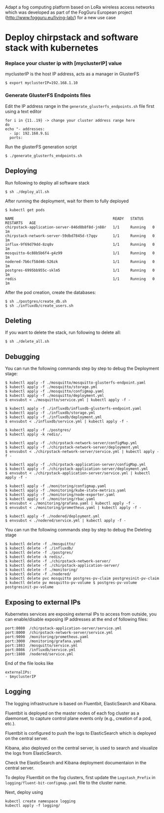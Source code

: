 Adapt a fog computing platform based on LoRa wireless access networks which was developed as part of the FogGuru European project (http://www.fogguru.eu/living-lab/) for a new use case 
# Deploy chirpstack and software stack with kubernetes

### Replace your cluster ip with [myclusterIP] value
myclusterIP is the host IP address, acts as a manager in GlusterFS

```
$ export myclusterIP=192.168.1.10
```

### Generate GlusterFS Endpoints files
Edit the IP address range in the `generate_glusterfs_endpoints.sh` file first using a text editor

```
for i in {11..19} -> change your cluster address range here
do
echo "- addresses:
  - ip: 192.168.9.$i
  ports:
```

Run the glusterFS generation script
```
$ ./generate_glusterfs_endpoints.sh
```

## Deploying
Run following to deploy all software stack
```
$ sh ./deploy_all.sh
```

After running the deployment, wait for them to fully deployed
```
$ kubectl get pods
```

```
NAME                                             READY   STATUS    RESTARTS   AGE
chirpstack-application-server-846d8b8f8d-jn88r   1/1     Running   0          1m
chirpstack-network-server-59dbd7845d-t7qqv       1/1     Running   0          1m
influx-9f69d79dd-8zq8v                           1/1     Running   0          1m
mosquitto-6c88b5b6f4-g4z99                       1/1     Running   0          1m
nodered-7b6cf58d46-526zk                         1/1     Running   0          1m
postgres-6995bb955c-sklm5                        1/1     Running   0          1m
redis                                            1/1     Running   0          1m
```

After the pod creation, create the databases:
```
$ sh ./postgres/create_db.sh
$ sh ./influxdb/create_users.sh
```

## Deleting
If you want to delete the stack, run following to delete all:
```
$ sh ./delete_all.sh
```

## Debugging
You can run the following commands step by step to debug the Deployment stage:
```
$ kubectl apply -f ./mosquitto/mosquitto-glusterfs-endpoint.yaml
$ kubectl apply -f ./mosquitto/storage.yml
$ kubectl apply -f ./mosquitto/configmap.yaml
$ kubectl apply -f ./mosquitto/deployment.yml
$ envsubst < ./mosquitto/service.yml | kubectl apply -f -

$ kubectl apply -f ./influxdb/influxdb-glusterfs-endpoint.yaml
$ kubectl apply -f ./influxdb/storage.yml
$ kubectl apply -f ./influxdb/deployment.yml
$ envsubst < ./influxdb/service.yml | kubectl apply -f -

$ kubectl apply -f ./postgres/
$ kubectl apply -k redis/.

$ kubectl apply -f ./chirpstack-network-server/configMap.yml
$ kubectl apply -f ./chirpstack-network-server/deployment.yml
$ envsubst < ./chirpstack-network-server/service.yml | kubectl apply -f -

$ kubectl apply -f ./chirpstack-application-server/configMap.yml
$ kubectl apply -f ./chirpstack-application-server/deployment.yml
$ envsubst < ./chirpstack-application-server/service.yml | kubectl apply -f -

$ kubectl apply -f ./monitoring/configmap.yaml
$ kubectl apply -f ./monitoring/kube-state-metrics.yaml
$ kubectl apply -f ./monitoring/node-exporter.yaml
$ kubectl apply -f ./monitoring/rbac.yaml
$ envsubst < ./monitoring/grafana.yaml | kubectl apply -f -
$ envsubst < ./monitoring/prometheus.yaml | kubectl apply -f -

$ kubectl apply -f ./nodered/deployment.yml
$ envsubst < ./nodered/service.yml | kubectl apply -f -
```

You can run the following commands step by step to debug the Deleting stage
```
$ kubectl delete -f ./mosquitto/
$ kubectl delete -f ./influxdb/
$ kubectl delete -f ./postgres/
$ kubectl delete -k redis/.
$ kubectl delete -f ./chirpstack-network-server/
$ kubectl delete -f ./chirpstack-application-server/
$ kubectl delete -f ./monitoring/
$ kubectl delete -f ./nodered/
$ kubectl delete pvc mosquitto postgres-pv-claim postgresinit-pv-claim
$ kubectl delete pv mosquitto-pv-volume $ postgres-pv-volume postgresinit-pv-volume
```

## Exposing to external IPs
Kubernetes services are exposing external IPs to access from outside, you can enable/disable exposing IP addresses at the end of following files:
```
port:8080  /chirpstack-application-server/service.yml
port:8000  /chirpstack-network-server/service.yml
port:9090  /monitoring/prometheus.yaml
port:3000  /monitoring/grafana.yaml
port:1883  /mosquitto/service.yml
port:8086  /influxdb/service.yml
port:1880  /nodered/service.yml
```
End of the file looks like
```
externalIPs:
- $myclusterIP
```

## Logging

The logging infrastructure is based on Fluentbit, ElasticSearch and Kibana.

Fluentbit is deployed on the master nodes of each fog cluster as a daemonset, to capture control plane events only (e.g., creation of a pod, etc.).

Fluentbit is configured to push the logs to ElasticSearch which is deployed on the central server.

Kibana, also deployed on the central server, is used to search and visualize the logs from ElasticSearch.

Check the ElasticSearch and Kibana deployment documentaion in the central server.

To deploy Fluentbit on the fog clusters, first update the `Logstash_Prefix` in `logging/fluent-bit-configmap.yaml` file to the cluster name.

Next, deploy using
```
kubectl create namespace logging
kubectl apply -f logging/
```
